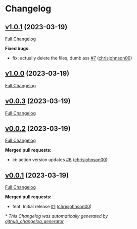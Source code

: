 # Changelog

## [v1.0.1](https://github.com/chrisjohnson00/sonarr-daily-show-cleanup/tree/v1.0.1) (2023-03-19)

[Full Changelog](https://github.com/chrisjohnson00/sonarr-daily-show-cleanup/compare/v1.0.0...v1.0.1)

**Fixed bugs:**

- fix: actually delete the files, dumb ass [\#7](https://github.com/chrisjohnson00/sonarr-daily-show-cleanup/pull/7) ([chrisjohnson00](https://github.com/chrisjohnson00))

## [v1.0.0](https://github.com/chrisjohnson00/sonarr-daily-show-cleanup/tree/v1.0.0) (2023-03-19)

[Full Changelog](https://github.com/chrisjohnson00/sonarr-daily-show-cleanup/compare/v0.0.3...v1.0.0)

## [v0.0.3](https://github.com/chrisjohnson00/sonarr-daily-show-cleanup/tree/v0.0.3) (2023-03-19)

[Full Changelog](https://github.com/chrisjohnson00/sonarr-daily-show-cleanup/compare/v0.0.2...v0.0.3)

## [v0.0.2](https://github.com/chrisjohnson00/sonarr-daily-show-cleanup/tree/v0.0.2) (2023-03-19)

[Full Changelog](https://github.com/chrisjohnson00/sonarr-daily-show-cleanup/compare/v0.0.1...v0.0.2)

**Merged pull requests:**

- ci: action version updates [\#6](https://github.com/chrisjohnson00/sonarr-daily-show-cleanup/pull/6) ([chrisjohnson00](https://github.com/chrisjohnson00))

## [v0.0.1](https://github.com/chrisjohnson00/sonarr-daily-show-cleanup/tree/v0.0.1) (2023-03-19)

[Full Changelog](https://github.com/chrisjohnson00/sonarr-daily-show-cleanup/compare/ed7549bc369d9763dc5015ca675cbdb03c156e58...v0.0.1)

**Merged pull requests:**

- feat: Initial release [\#1](https://github.com/chrisjohnson00/sonarr-daily-show-cleanup/pull/1) ([chrisjohnson00](https://github.com/chrisjohnson00))



\* *This Changelog was automatically generated by [github_changelog_generator](https://github.com/github-changelog-generator/github-changelog-generator)*
